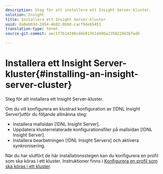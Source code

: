 ```yaml
---
description: Steg för att installera ett Insight Server-kluster.
solution: Insight
title: Installera ett Insight Server-kluster
uuid: 0a0eb03d-2454-4b02-8b9d-cacf9deb5451
translation-type: tm+mt
source-git-commit: aec1f7b14198cdde91f61d490a235022943bfedb

---
```



# Installera ett Insight Server-kluster{#installing-an-insight-server-cluster}

Steg för att installera ett Insight Server-kluster.

Om du vill konfigurera en klustrad konfiguration av [!DNL Insight Server]utför du följande allmänna steg:

* Installera mallsidan [!DNL Insight Server].
* Uppdatera klusterrelaterade konfigurationsfiler på mallsidan [!DNL Insight Server].
* Installera bearbetningen [!DNL Insight Servers] och aktivera synkronisering.

När du har slutfört de här installationsstegen kan du konfigurera en profil som ska köras i ett kluster. Instruktioner finns i [Konfigurera en profil som ska köras i ett kluster](../../../../../home/c-inst-svr/c-install-ins-svr/c-ins-svr-clstrs/c-inst-ins-svr-clstr/c-inst-proc-clstr/c-config-prof-run-clstr.md#concept-c0e68e67c4784bc5af8db61013ca96a3).

